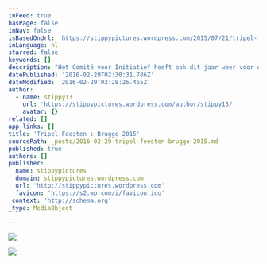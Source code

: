 ```yaml
---
inFeed: true
hasPage: false
inNav: false
isBasedOnUrl: 'https://stippypictures.wordpress.com/2015/07/21/tripel-feesten-brugge-2015/'
inLanguage: nl
starred: false
keywords: []
description: "Het Comité voor Initiatief heeft ook dit jaar weer voor een leuke affiche gezorgd. Na Niels Destadsbader en Scala was het maandag 20 juli 2015 een terugkeer naar de jaren '70. Aan de vooravond van de Nationale Feestdag stond \" Boney M. Show \"..."
datePublished: '2016-02-29T02:30:31.786Z'
dateModified: '2016-02-29T02:28:26.465Z'
author:
  - name: stippy13
    url: 'https://stippypictures.wordpress.com/author/stippy13/'
    avatar: {}
related: []
app_links: []
title: 'Tripel Feesten : Brugge 2015'
sourcePath: _posts/2016-02-29-tripel-feesten-brugge-2015.md
published: true
authors: []
publisher:
  name: stippypictures
  domain: stippypictures.wordpress.com
  url: 'http://stippypictures.wordpress.com'
  favicon: 'https://s2.wp.com/i/favicon.ico'
_context: 'http://schema.org'
_type: MediaObject

---
```

![](https://the-grid-user-content.s3-us-west-2.amazonaws.com/40c3381c-7f76-4bfa-9a05-73149c72e7c3.jpg)

<article style=""><img src="https://s3-us-west-2.amazonaws.com/the-grid-img/p/b7090b1678f7a61440064f2807e3701a8f4cf532.jpg" /></article>